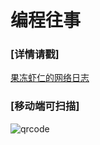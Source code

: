 # 编程往事

### [详情请戳]
[果冻虾仁的网络日志](https://github.com/guodongxiaren/blog/issues)

### [移动端可扫描]
![qrcode](https://github.com/guodongxiaren/Blog/blob/master/qrcode.png)
